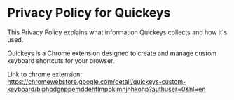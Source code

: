 # Privacy Policy for Quickeys

This Privacy Policy explains what information Quickeys collects and how it's used.

Quickeys is a Chrome extension designed to create and manage custom keyboard shortcuts for your browser.

Link to chrome extension: https://chromewebstore.google.com/detail/quickeys-custom-keyboard/biphbdgnppemddehflmppkimnjhhkohp?authuser=0&hl=en

